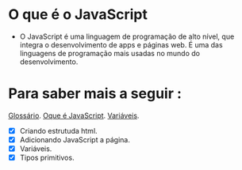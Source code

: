 # O que é o JavaScript 

- O JavaScript é uma linguagem de programação de alto nível, que integra o desenvolvimento de apps e páginas web. É uma das linguagens de programação mais usadas no mundo do desenvolvimento.

# Para saber mais a seguir :
[Glossário](developer.mozilla.org/pt/BR/docs/Glossary/JavaScript).
[Oque é JavaScript](developer.mozilla.org/pt-BR/docs/Learn/JavaScript/First%steps/Whats%is%JavaScript).
[Variáveis](https://developer.mozilla.org/pt-BR/docs/Web/JavaScript/Guide/Grammar_and_types).

- [x]  Criando estrutuda html.
- [x]  Adicionando JavaScript a página.
- [x] Variáveis.
- [x] Tipos primitivos.   